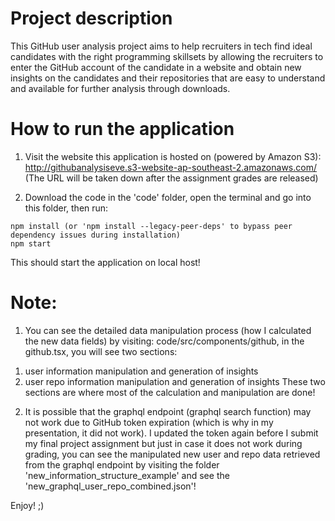 # Project description
This GitHub user analysis project aims to help recruiters in tech find ideal candidates with the right programming skillsets by allowing the recruiters to enter the GitHub account of the candidate in a website and obtain new insights on the candidates and their repositories that are easy to understand and available for further analysis through downloads. 

# How to run the application
1. Visit the website this application is hosted on (powered by Amazon S3):
http://githubanalysiseve.s3-website-ap-southeast-2.amazonaws.com/
(The URL will be taken down after the assignment grades are released)

2. Download the code in the 'code' folder, open the terminal and go into this folder, then run:
```
npm install (or 'npm install --legacy-peer-deps' to bypass peer dependency issues during installation)
npm start
```
This should start the application on local host!

# Note:
1. You can see the detailed data manipulation process (how I calculated the new data fields) by visiting: code/src/components/github, in the github.tsx, you will see two sections:
1) user information manipulation and generation of insights
2) user repo information manipulation and generation of insights
These two sections are where most of the calculation and manipulation are done!

2. It is possible that the graphql endpoint (graphql search function) may not work due to GitHub token expiration (which is why in my presentation, it did not work).
I updated the token again before I submit my final project assignment but just in case it does not work during grading, you can see the manipulated new user and repo data retrieved from the graphql endpoint by visiting the folder 'new_information_structure_example' and see the 'new_graphql_user_repo_combined.json'!

Enjoy! ;)